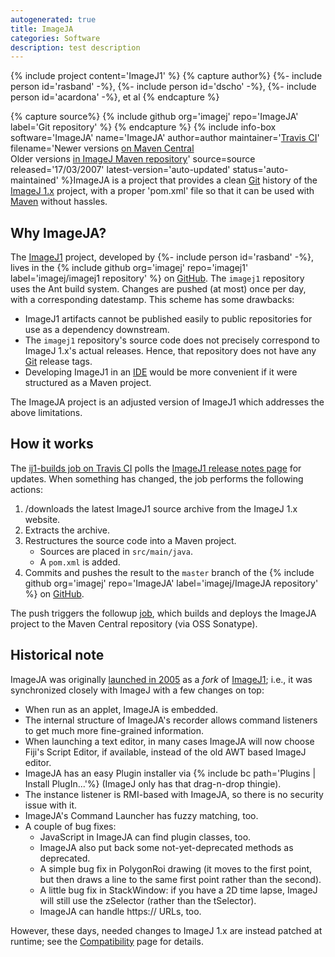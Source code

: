 ```yaml
---
autogenerated: true
title: ImageJA
categories: Software
description: test description
---
```


{% include project content='ImageJ1' %}
{% capture author%}
{%- include person id='rasband' -%}, {%- include person id='dscho' -%}, {%- include person id='acardona' -%}, et al
{% endcapture %}

{% capture source%}
{% include github org='imagej' repo='ImageJA' label='Git repository' %}
{% endcapture %}
{% include info-box software='ImageJA' name='ImageJA' author=author maintainer='[Travis CI](/develop/travis)' filename='Newer versions [on Maven Central](http://search.maven.org/#search%7Cgav%7C1%7Cg%3A%22net.imagej%22%20AND%20a%3A%22ij%22)  
Older versions [in ImageJ Maven repository](http://maven.imagej.net/content/repositories/releases/net/imagej/ij/)' source=source released='17/03/2007' latest-version='auto-updated' status='auto-maintained' %}ImageJA is a project that provides a clean [Git](Git) history of the [ImageJ 1.x](/software/imagej1) project, with a proper 'pom.xml' file so that it can be used with [Maven](/develop/maven) without hassles.

Why ImageJA?
------------

The [ImageJ1](/software/imagej1) project, developed by {%- include person id='rasband' -%}, lives in the {% include github org='imagej' repo='imagej1' label='imagej/imagej1 repository' %} on [GitHub](/develop/github). The `imagej1` repository uses the Ant build system. Changes are pushed (at most) once per day, with a corresponding datestamp. This scheme has some drawbacks:

-   ImageJ1 artifacts cannot be published easily to public repositories for use as a dependency downstream.
-   The `imagej1` repository's source code does not precisely correspond to ImageJ 1.x's actual releases. Hence, that repository does not have any [Git](Git) release tags.
-   Developing ImageJ1 in an [IDE](/develop/ides) would be more convenient if it were structured as a Maven project.

The ImageJA project is an adjusted version of ImageJ1 which addresses the above limitations.

How it works
------------

The [ij1-builds job on Travis CI](https://travis-ci.com/imagej/ij1-builds) polls the [ImageJ1 release notes page](https://wsr.imagej.net/notes.html) for updates. When something has changed, the job performs the following actions:

1.  /downloads the latest ImageJ1 source archive from the ImageJ 1.x website.
2.  Extracts the archive.
3.  Restructures the source code into a Maven project.
    -   Sources are placed in `src/main/java`.
    -   A `pom.xml` is added.
4.  Commits and pushes the result to the `master` branch of the {% include github org='imagej' repo='ImageJA' label='imagej/ImageJA repository' %} on [GitHub](/develop/github).

The push triggers the followup [job](https://travis-ci.org/imagej/ImageJA), which builds and deploys the ImageJA project to the Maven Central repository (via OSS Sonatype).

Historical note
---------------

ImageJA was originally [launched in 2005](https://list.nih.gov/cgi-bin/wa.exe?A2=IMAGEJ;cd841de0.0510) as a *fork* of [ImageJ1](/software/imagej1); i.e., it was synchronized closely with ImageJ with a few changes on top:

-   When run as an applet, ImageJA is embedded.
-   The internal structure of ImageJA's recorder allows command listeners to get much more fine-grained information.
-   When launching a text editor, in many cases ImageJA will now choose Fiji's Script Editor, if available, instead of the old AWT based ImageJ editor.
-   ImageJA has an easy Plugin installer via {% include bc path='Plugins | Install PlugIn...'%} (ImageJ only has that drag-n-drop thingie).
-   The instance listener is RMI-based with ImageJA, so there is no security issue with it.
-   ImageJA's Command Launcher has fuzzy matching, too.
-   A couple of bug fixes:
    -   JavaScript in ImageJA can find plugin classes, too.
    -   ImageJA also put back some not-yet-deprecated methods as deprecated.
    -   A simple bug fix in PolygonRoi drawing (it moves to the first point, but then draws a line to the same first point rather than the second).
    -   A little bug fix in StackWindow: if you have a 2D time lapse, ImageJ will still use the zSelector (rather than the tSelector).
    -   ImageJA can handle https:// URLs, too.

However, these days, needed changes to ImageJ 1.x are instead patched at runtime; see the [Compatibility](/libs/imagej-legacy) page for details.


